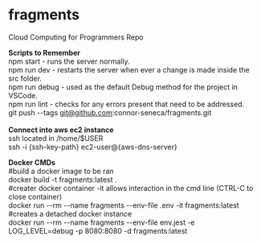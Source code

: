 # fragments

Cloud Computing for Programmers Repo<br>

**Scripts to Remember**<br>
npm start - runs the server normally.<br>
npm run dev - restarts the server when ever a change is made inside the src folder.<br>
npm run debug - used as the default Debug method for the project in VSCode.<br>
npm run lint - checks for any errors present that need to be addressed.<br>
git push --tags git@github.com:connor-seneca/fragments.git<br>
<br>
**Connect into aws ec2 instance**<br>
ssh located in /home/$USER<br>
ssh -i {ssh-key-path} ec2-user@{aws-dns-server}<br>

**Docker CMDs**<br>
#build a docker image to be ran<br>
docker build -t fragments:latest .<br>
#creater docker container -it allows interaction in the cmd line (CTRL-C to close container)<br>
docker run --rm --name fragments --env-file .env -it fragments:latest<br>
#creates a detached docker instance<br>
docker run --rm --name fragments --env-file env.jest -e LOG_LEVEL=debug -p 8080:8080 -d fragments:latest
